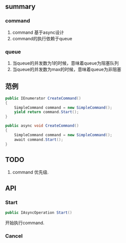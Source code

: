 ## summary
### command
1. command 基于async设计
2. command的执行依赖于queue

### queue

1. 当queue的并发数为1的时候，意味着queue为阻塞队列
2. 当queue的并发数为max的时候，意味着queue为非阻塞

## 范例

```c#
public IEnumerator CreateCommand()
{
    SimpleCommand command = new SimpleCommand();
    yield return command.Start();
}

public async void CreateCommand()
{
    SimpleCommand command = new SimpleCommand();
    await command.Start();
}

```
## TODO
1. command 优先级.

## API
### Start
```c#
public IAsyncOperation Start()
```
开始执行command.

### Cancel